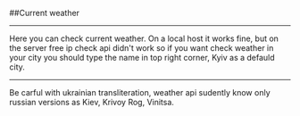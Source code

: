 ##Current weather

---

Here you can check current weather. On a local host it works fine, but on the server free ip check api didn't work so if you want check weather in your city you should type the name in top right corner, Kyiv as a defauld city.

---

Be carful with ukrainian transliteration, weather api sudently know only russian versions as Kiev,  Krivoy Rog, Vinitsa.